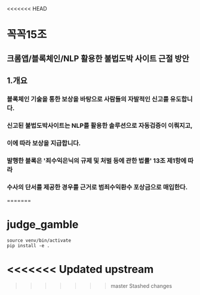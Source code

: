 <<<<<<< HEAD
# 꼭꼭15조
## 크롬앱/블록체인/NLP 활용한 불법도박 사이트 근절 방안

## 1.개요
### 블록체인 기술을 통한 보상을 바탕으로 사람들의 자발적인 신고를 유도합니다.
### 신고된 불법도박사이트는 NLP를 활용한 솔루션으로 자동검증이 이뤄지고,
### 이에 따라 보상을 지급합니다.
### 발행한 블록은 '죄수익은닉의 규제 및 처벌 등에 관한 법률' 13조 제1항에 따라 
### 수사의 단서를 제공한 경우를 근거로 범죄수익환수 포상금으로 매입한다.

=======
# judge_gamble


```
source venv/bin/activate
pip install -e .
```
<<<<<<< Updated upstream
=======
>>>>>>> master
>>>>>>> Stashed changes
